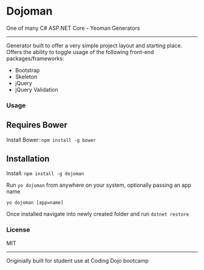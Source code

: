 # Dojoman
One of many C# ASP.NET Core - Yeoman Generators
******
Generator built to offer a very simple project layout and starting place.
Offers the ability to toggle usage of the following front-end packages/frameworks:
 - Bootstrap
 - Skeleton
 - jQuery
 - jQuery Validation

### Usage
## Requires Bower
Install Bower: ```npm install -g bower```
## Installation
Install: ```npm install -g dojoman```

Run ```yo dojoman``` from anywhere on your system, optionally passing an app name
```
yo dojoman [app=name]
```

Once installed navigate into newly created folder and run ```dotnet restore```

### License

MIT

------
Originially built for student use at Coding Dojo bootcamp
